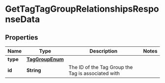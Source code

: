# GetTagTagGroupRelationshipsResponseData

## Properties
Name | Type | Description | Notes
------------ | ------------- | ------------- | -------------
**type** | [**TagGroupEnum**](TagGroupEnum.md) |  | 
**id** | **String** | The ID of the Tag Group the Tag is associated with | 
